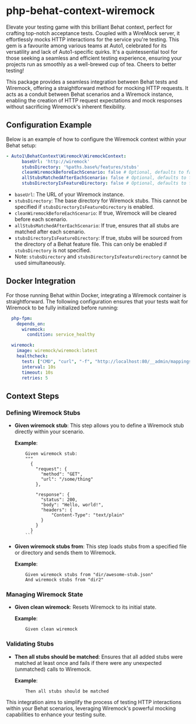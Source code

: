 # php-behat-context-wiremock

Elevate your testing game with this brilliant Behat context, perfect for crafting top-notch acceptance tests. Coupled with a WireMock server, it effortlessly mocks HTTP interactions for the service you're testing. This gem is a favourite among various teams at Auto1, celebrated for its versatility and lack of Auto1-specific quirks. It's a quintessential tool for those seeking a seamless and efficient testing experience, ensuring your projects run as smoothly as a well-brewed cup of tea. Cheers to better testing!

This package provides a seamless integration between Behat tests and Wiremock, offering a straightforward method for mocking HTTP requests. It acts as a conduit between Behat scenarios and a Wiremock instance, enabling the creation of HTTP request expectations and mock responses without sacrificing Wiremock's inherent flexibility.

## Configuration Example

Below is an example of how to configure the Wiremock context within your Behat setup:

```yaml
- Auto1\BehatContext\Wiremock\WiremockContext:
      baseUrl: 'http://wiremock'
      stubsDirectory: '%paths.base%/features/stubs'
      cleanWiremockBeforeEachScenario: false # Optional, defaults to false
      allStubsMatchedAfterEachScenario: false # Optional, defaults to false
      stubsDirectoryIsFeatureDirectory: false # Optional, defaults to false
```

- `baseUrl`: The URL of your Wiremock instance.
- `stubsDirectory`: The base directory for Wiremock stubs. This cannot be specified if `stubsDirectoryIsFeatureDirectory` is enabled.
- `cleanWiremockBeforeEachScenario`: If true, Wiremock will be cleared before each scenario.
- `allStubsMatchedAfterEachScenario`: If true, ensures that all stubs are matched after each scenario.
- `stubsDirectoryIsFeatureDirectory`: If true, stubs will be sourced from the directory of a Behat feature file. This can only be enabled if `stubsDirectory` is not specified.
- Note: `stubsDirectory` and `stubsDirectoryIsFeatureDirectory` cannot be used simultaneously.

## Docker Integration

For those running Behat within Docker, integrating a Wiremock container is straightforward. The following configuration ensures that your tests wait for Wiremock to be fully initialized before running:

```yaml
  php-fpm:
    depends_on:
      wiremock:
        condition: service_healthy

  wiremock:
    image: wiremock/wiremock:latest
    healthcheck:
      test: ["CMD", "curl", "-f", "http://localhost:80/__admin/mappings"]
      interval: 10s
      timeout: 10s
      retries: 5
```

## Context Steps

### Defining Wiremock Stubs

- **Given wiremock stub**: This step allows you to define a Wiremock stub directly within your scenario.

  **Example**:
    ```gherkin
        Given wiremock stub:
        """
          {
            "request": {
              "method": "GET",
              "url": "/some/thing"
            },

            "response": {
              "status": 200,
              "body": "Hello, world!",
              "headers": {
                  "Content-Type": "text/plain"
              }
            }
          }
        ```

- **Given wiremock stubs from**: This step loads stubs from a specified file or directory and sends them to Wiremock.

  **Example**:
    ```gherkin
        Given wiremock stubs from "dir/awesome-stub.json"
        And wiremock stubs from "dir2"
    ```

### Managing Wiremock State

- **Given clean wiremock**: Resets Wiremock to its initial state.

  **Example**:
    ```gherkin
        Given clean wiremock
    ```

### Validating Stubs

- **Then all stubs should be matched**: Ensures that all added stubs were matched at least once and fails if there were any unexpected (unmatched) calls to Wiremock.

  **Example**:
    ```gherkin
        Then all stubs should be matched
    ```

This integration aims to simplify the process of testing HTTP interactions within your Behat scenarios, leveraging Wiremock's powerful mocking capabilities to enhance your testing suite.
